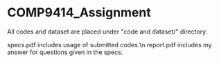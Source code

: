 # COMP9414_Assignment
All codes and dataset are placed under "code and dataset/" directory.

specs.pdf includes usage of submitted codes.\n
report.pdf includes my answer for questions given in the specs.
